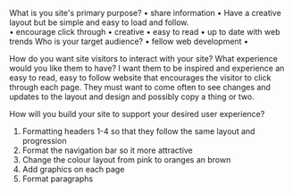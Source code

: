 What is you site's primary purpose?
• share information
• Have a creative layout but be simple and easy to load and follow.  
• encourage click through
• creative
• easy to read
• up to date with web trends
Who is your target audience? 
• fellow  web development
• 

How do you want site visitors to interact with your site? What experience would you like them to have?
I want them to be inspired and experience an easy to read, easy to follow website that encourages the visitor to click through each page.  They must want to come often to see changes and updates to the layout and design and possibly copy a thing or two.  

How will you build your site to support your desired user experience?
1.  Formatting headers 1-4 so that they follow the same layout and progression
2.  Format the navigation bar so it more attractive
3.  Change the colour layout from pink to oranges an brown
4.  Add graphics on each page
5.  Format paragraphs 
